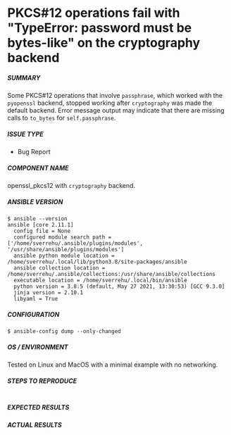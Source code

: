 # PKCS#12 operations fail with "TypeError: password must be bytes-like" on the cryptography backend

<!--- Verify first that your issue is not already reported on GitHub -->
<!--- Also test if the latest release and devel branch are affected too -->
<!--- Complete *all* sections as described, this form is processed automatically -->

##### SUMMARY
<!--- Explain the problem briefly below -->
Some PKCS#12 operations that involve `passphrase`, which worked with
the `pyopenssl` backend, stopped working after `cryptography` was made
the default backend. Error message output may indicate that there are
missing calls to `to_bytes` for `self.passphrase`.

##### ISSUE TYPE
- Bug Report

##### COMPONENT NAME
<!--- Write the short name of the module, plugin, task or feature below, use your best guess if unsure -->
openssl_pkcs12 with `cryptography` backend.

##### ANSIBLE VERSION
<!--- Paste verbatim output from "ansible --version" between quotes -->
```paste below
$ ansible --version
ansible [core 2.11.1] 
  config file = None
  configured module search path = ['/home/sverrehu/.ansible/plugins/modules', '/usr/share/ansible/plugins/modules']
  ansible python module location = /home/sverrehu/.local/lib/python3.8/site-packages/ansible
  ansible collection location = /home/sverrehu/.ansible/collections:/usr/share/ansible/collections
  executable location = /home/sverrehu/.local/bin/ansible
  python version = 3.8.5 (default, May 27 2021, 13:30:53) [GCC 9.3.0]
  jinja version = 2.10.1
  libyaml = True
```

##### CONFIGURATION
<!--- Paste verbatim output from "ansible-config dump --only-changed" between quotes -->
```paste below
$ ansible-config dump --only-changed
```

##### OS / ENVIRONMENT
<!--- Provide all relevant information below, e.g. target OS versions, network device firmware, etc. -->
Tested on Linux and MacOS with a minimal example with no networking.

##### STEPS TO REPRODUCE
<!--- Describe exactly how to reproduce the problem, using a minimal test-case -->

<!--- Paste example playbooks or commands between quotes below -->
```yaml

```

<!--- HINT: You can paste gist.github.com links for larger files -->

##### EXPECTED RESULTS
<!--- Describe what you expected to happen when running the steps above -->


##### ACTUAL RESULTS
<!--- Describe what actually happened. If possible run with extra verbosity (-vvvv) -->

<!--- Paste verbatim command output between quotes -->
```paste below

```
